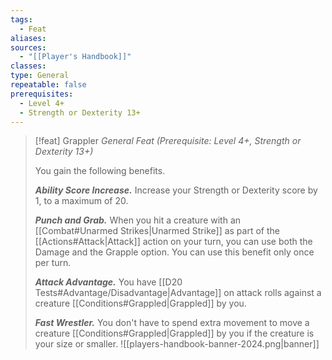 ```yaml
---
tags:
  - Feat
aliases: 
sources:
  - "[[Player's Handbook]]"
classes: 
type: General
repeatable: false
prerequisites:
  - Level 4+
  - Strength or Dexterity 13+
---
```

>[!feat] Grappler
>_General Feat (Prerequisite: Level 4+, Strength or Dexterity 13+)_
>
>You gain the following benefits.
>
>**_Ability Score Increase._** Increase your Strength or Dexterity score by 1, to a maximum of 20.
>
>**_Punch and Grab._** When you hit a creature with an [[Combat#Unarmed Strikes\|Unarmed Strike]] as part of the [[Actions#Attack\|Attack]] action on your turn, you can use both the Damage and the Grapple option. You can use this benefit only once per turn.
>
>**_Attack Advantage._** You have [[D20 Tests#Advantage/Disadvantage\|Advantage]] on attack rolls against a creature [[Conditions#Grappled\|Grappled]] by you.
>
>**_Fast Wrestler._** You don't have to spend extra movement to move a creature [[Conditions#Grappled\|Grappled]] by you if the creature is your size or smaller.
![[players-handbook-banner-2024.png|banner]]